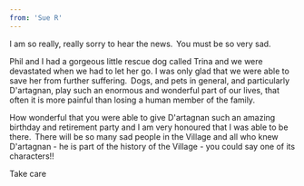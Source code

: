 ```yaml
---
from: 'Sue R'
---
```


I am so really, really sorry to hear the news.  You must be so very sad.   

Phil and I had a gorgeous little rescue dog called Trina and we were devastated when we had to let her go. I was only glad that we were able to save her from further suffering.  Dogs, and pets in general, and particularly D'artagnan, play such an enormous and wonderful part of our lives, that often it is more painful than losing a human member of the family.   

How wonderful that you were able to give D'artagnan such an amazing birthday and retirement party and I am very honoured that I was able to be there.  There will be so many sad people in the Village and all who knew D'artagnan - he is part of the history of the Village - you could say one of its characters!! 

Take care 